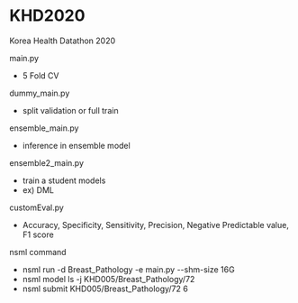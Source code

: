 # KHD2020
Korea Health Datathon 2020


main.py
- 5 Fold CV

dummy_main.py
- split validation or full train

ensemble_main.py
- inference in ensemble model

ensemble2_main.py
- train a student models
- ex) DML

customEval.py
- Accuracy, Specificity, Sensitivity, Precision, Negative Predictable value, F1 score

nsml command
- nsml run -d Breast_Pathology -e main.py --shm-size 16G
- nsml model ls -j KHD005/Breast_Pathology/72
- nsml submit KHD005/Breast_Pathology/72 6
